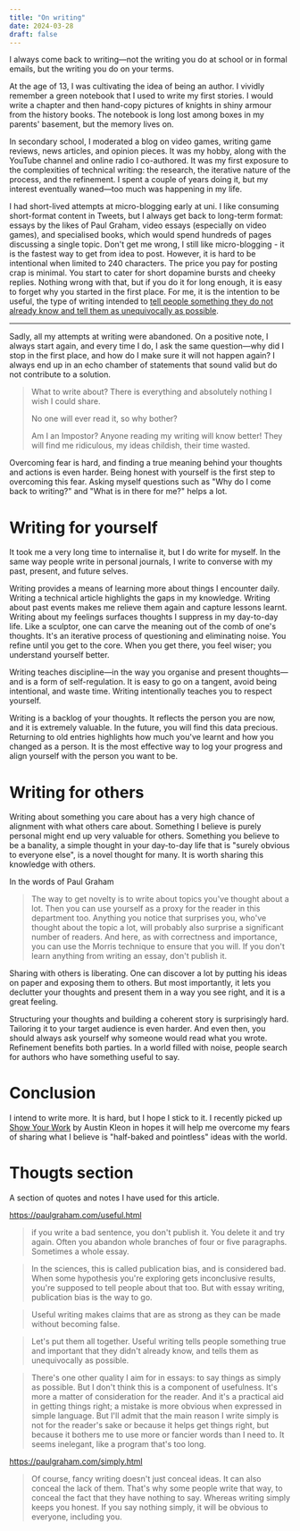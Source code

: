 ```yaml
---
title: "On writing"
date: 2024-03-28
draft: false
---
```


I always come back to writing—not the writing you do at school or in formal emails, but the writing you do on your terms.

At the age of 13, I was cultivating the idea of being an author. I vividly remember a green notebook that I used to write my first stories. I would write a chapter and then hand-copy pictures of knights in shiny armour from the history books. The notebook is long lost among boxes in my parents' basement, but the memory lives on.

In secondary school, I moderated a blog on video games, writing game reviews, news articles, and opinion pieces. It was my hobby, along with the YouTube channel and online radio I co-authored. It was my first exposure to the complexities of technical writing: the research, the iterative nature of the process, and the refinement. I spent a couple of years doing it, but my interest eventually waned—too much was happening in my life.

I had short-lived attempts at micro-blogging early at uni. I like consuming short-format content in Tweets, but I always get back to long-term format: essays by the likes of Paul Graham, video essays (especially on video games), and specialised books, which would spend hundreds of pages discussing a single topic. Don't get me wrong, I still like micro-blogging - it is the fastest way to get from idea to post. However, it is hard to be intentional when limited to 240 characters. The price you pay for posting crap is minimal. You start to cater for short dopamine bursts and cheeky replies. Nothing wrong with that, but if you do it for long enough, it is easy to forget why you started in the first place. For me, it is the intention to be useful, the type of writing intended to [tell people something they do not already know and tell them as unequivocally as possible](https://paulgraham.com/useful.html).

---

Sadly, all my attempts at writing were abandoned. On a positive note, I always start again, and every time I do, I ask the same question—why did I stop in the first place, and how do I make sure it will not happen again? I always end up in an echo chamber of statements that sound valid but do not contribute to a solution. 
 
> What to write about? There is everything and absolutely nothing I wish I could share.
> 
> No one will ever read it, so why bother?
> 
> Am I an Impostor? Anyone reading my writing will know better! They will find me ridiculous, my ideas childish, their time wasted.

Overcoming fear is hard, and finding a true meaning behind your thoughts and actions is even harder. Being honest with yourself is the first step to overcoming this fear. Asking myself questions such as "Why do I come back to writing?" and "What is in there for me?" helps a lot.

# Writing for yourself
It took me a very long time to internalise it, but I do write for myself. In the same way people write in personal journals, I write to converse with my past, present, and future selves.

Writing provides a means of learning more about things I encounter daily. Writing a technical article highlights the gaps in my knowledge. Writing about past events makes me relieve them again and capture lessons learnt. Writing about my feelings surfaces thoughts I suppress in my day-to-day life.
Like a sculptor, one can carve the meaning out of the comb of one's thoughts. It's an iterative process of questioning and eliminating noise. You refine until you get to the core. When you get there, you feel wiser; you understand yourself better.

Writing teaches discipline—in the way you organise and present thoughts—and is a form of self-regulation. It is easy to go on a tangent, avoid being intentional, and waste time. Writing intentionally teaches you to respect yourself.

Writing is a backlog of your thoughts. It reflects the person you are now, and it is extremely valuable. In the future, you will find this data precious. Returning to old entries highlights how much you've learnt and how you changed as a person. It is the most effective way to log your progress and align yourself with the person you want to be.

# Writing for others
Writing about something you care about has a very high chance of alignment with what others care about. Something I believe is purely personal might end up very valuable for others. Something you believe to be a banality, a simple thought in your day-to-day life that is "surely obvious to everyone else", is a novel thought for many. It is worth sharing this knowledge with others.

In the words of Paul Graham
> The way to get novelty is to write about topics you've thought about a lot. Then you can use yourself as a proxy for the reader in this department too. Anything you notice that surprises you, who've thought about the topic a lot, will probably also surprise a significant number of readers. And here, as with correctness and importance, you can use the Morris technique to ensure that you will. If you don't learn anything from writing an essay, don't publish it.

Sharing with others is liberating. One can discover a lot by putting his ideas on paper and exposing them to others. But most importantly, it lets you declutter your thoughts and present them in a way you see right, and it is a great feeling.

Structuring your thoughts and building a coherent story is surprisingly hard. Tailoring it to your target audience is even harder. And even then, you should always ask yourself why someone would read what you wrote. Refinement benefits both parties. In a world filled with noise, people search for authors who have something useful to say.


# Conclusion
I intend to write more. It is hard, but I hope I stick to it. I recently picked up [Show Your Work](https://austinkleon.com/show-your-work/) by Austin Kleon in hopes it will help me overcome my fears of sharing what I believe is "half-baked and pointless" ideas with the world.











# Thougts section
A section of quotes and notes I have used for this article.

https://paulgraham.com/useful.html

> if you write a bad sentence, you don't publish it. You delete it and try again. Often you abandon whole branches of four or five paragraphs. Sometimes a whole essay.

> In the sciences, this is called publication bias, and is considered bad. When some hypothesis you're exploring gets inconclusive results, you're supposed to tell people about that too. But with essay writing, publication bias is the way to go.

> Useful writing makes claims that are as strong as they can be made without becoming false.

> Let's put them all together. Useful writing tells people something true and important that they didn't already know, and tells them as unequivocally as possible.

> There's one other quality I aim for in essays: to say things as simply as possible. But I don't think this is a component of usefulness. It's more a matter of consideration for the reader. And it's a practical aid in getting things right; a mistake is more obvious when expressed in simple language. But I'll admit that the main reason I write simply is not for the reader's sake or because it helps get things right, but because it bothers me to use more or fancier words than I need to. It seems inelegant, like a program that's too long.


https://paulgraham.com/simply.html

> Of course, fancy writing doesn't just conceal ideas. It can also conceal the lack of them. That's why some people write that way, to conceal the fact that they have nothing to say. Whereas writing simply keeps you honest. If you say nothing simply, it will be obvious to everyone, including you.
